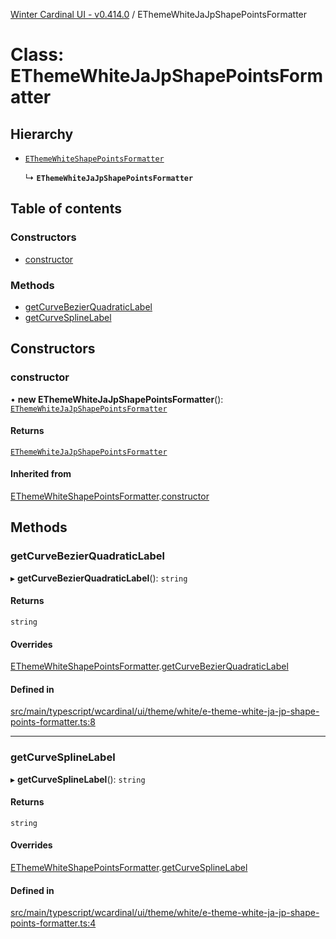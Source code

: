 [Winter Cardinal UI - v0.414.0](../index.md) / EThemeWhiteJaJpShapePointsFormatter

# Class: EThemeWhiteJaJpShapePointsFormatter

## Hierarchy

- [`EThemeWhiteShapePointsFormatter`](EThemeWhiteShapePointsFormatter.md)

  ↳ **`EThemeWhiteJaJpShapePointsFormatter`**

## Table of contents

### Constructors

- [constructor](EThemeWhiteJaJpShapePointsFormatter.md#constructor)

### Methods

- [getCurveBezierQuadraticLabel](EThemeWhiteJaJpShapePointsFormatter.md#getcurvebezierquadraticlabel)
- [getCurveSplineLabel](EThemeWhiteJaJpShapePointsFormatter.md#getcurvesplinelabel)

## Constructors

### constructor

• **new EThemeWhiteJaJpShapePointsFormatter**(): [`EThemeWhiteJaJpShapePointsFormatter`](EThemeWhiteJaJpShapePointsFormatter.md)

#### Returns

[`EThemeWhiteJaJpShapePointsFormatter`](EThemeWhiteJaJpShapePointsFormatter.md)

#### Inherited from

[EThemeWhiteShapePointsFormatter](EThemeWhiteShapePointsFormatter.md).[constructor](EThemeWhiteShapePointsFormatter.md#constructor)

## Methods

### getCurveBezierQuadraticLabel

▸ **getCurveBezierQuadraticLabel**(): `string`

#### Returns

`string`

#### Overrides

[EThemeWhiteShapePointsFormatter](EThemeWhiteShapePointsFormatter.md).[getCurveBezierQuadraticLabel](EThemeWhiteShapePointsFormatter.md#getcurvebezierquadraticlabel)

#### Defined in

[src/main/typescript/wcardinal/ui/theme/white/e-theme-white-ja-jp-shape-points-formatter.ts:8](https://github.com/winter-cardinal/winter-cardinal-ui/blob/v0.414.0/src/main/typescript/wcardinal/ui/theme/white/e-theme-white-ja-jp-shape-points-formatter.ts#L8)

___

### getCurveSplineLabel

▸ **getCurveSplineLabel**(): `string`

#### Returns

`string`

#### Overrides

[EThemeWhiteShapePointsFormatter](EThemeWhiteShapePointsFormatter.md).[getCurveSplineLabel](EThemeWhiteShapePointsFormatter.md#getcurvesplinelabel)

#### Defined in

[src/main/typescript/wcardinal/ui/theme/white/e-theme-white-ja-jp-shape-points-formatter.ts:4](https://github.com/winter-cardinal/winter-cardinal-ui/blob/v0.414.0/src/main/typescript/wcardinal/ui/theme/white/e-theme-white-ja-jp-shape-points-formatter.ts#L4)
